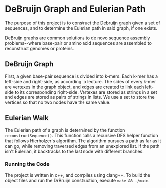 # DeBruijn Graph and Eulerian Path

The purpose of this project is to construct the Debruijn graph given a set of sequences, and to determine the Eulerian path in said graph, if one exists.

DeBruijn graphs are common solutions to de novo sequence assembly problems--where base-pair or amino acid sequences are assembled to reconstruct genomes or proteins.

## DeBruijn Graph

First, a given base-pair sequence is divided into k-mers. Each k-mer has a left-side and right-side, as according to lecture. The sides of every k-mer are vertexes in the graph object, and edges are created to link each left-side to its corresponding right-side. Vertexes are stored as strings in a set and edges are stored as pairs of strings in lists. We use a set to store the vertices so that no two nodes have the same value.

## Eulerian Walk

The Eulerian path of a graph is determined by the function `reconstructSequence()`. This function calls a recursive DFS helper function that follows Hierholzer's algorithm. The algorithm pursues a path as far as it can go, while removing traversed edges from an unexplored list. If the path isn't Eulerian, it backtracks to the last node with different branches.

### Running the Code

The project is written in c++, and compiles using clang++. To build the object files and run the DrBruijn construction, execute `make && ./main`.
